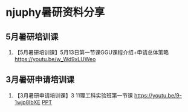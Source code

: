 
# njuphy暑研资料分享

## 5月暑研培训课
1. 【5月暑研培训课】5月13日第一节课GGU课程介绍+申请总体策略
https://youtu.be/w_Wd9xLUWeo
## 3月暑研申请培训课
1. 【3月暑研申请培训课】3 11理工科实验班第一节课
https://youtu.be/9-1wjp8IbXE
[PPT](https://github.com/jialanxin/-/blob/master/01%20%E6%95%B4%E4%BD%93%E7%AD%96%E7%95%A5%E5%92%8C%E6%97%B6%E9%97%B4%E8%A7%84%E5%88%92.pptx)
